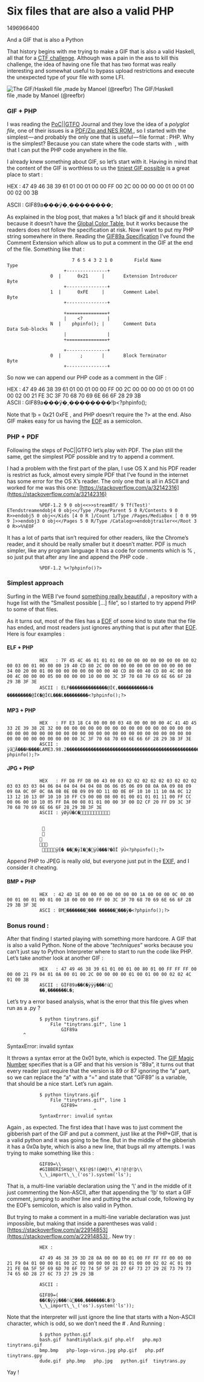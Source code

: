# Six files that are also a valid PHP
1496966400

And a GIF that is also a Python

That history begins with me trying to make a GIF that is also a valid Haskell, all that for a [CTF challenge](https://github.com/p4-team/ctf/tree/master/2016-12-27-33c3/web_150_try). Although was a pain in the ass to kill this challenge, the idea of having one file that has two format was really interesting and somewhat useful to bypass upload restrictions and execute the unexpected type of your file with some LFI.

![The GIF/Haskell file ,made by Manoel (@reefbr)](img/1__eSoHgZ68ph7Np4Z__9i__1rw.png)
The GIF/Haskell file ,made by Manoel (@reefbr)

### GIF + PHP

I was reading the [PoC||GTFO](https://www.alchemistowl.org/pocorgtfo/) Journal and they love the idea of a _polyglot file_, one of their issues is a [PDF/Zip and NES ROM ](https://www.alchemistowl.org/pocorgtfo/pocorgtfo14.pdf), so I started with the simplest — and probably the only one that is useful — file format : PHP. Why is the simplest? Because you can state where the code starts with <? and where it ends with ?> , with that I can put the PHP code anywhere in the file.

I already knew something about GIF, so let’s start with it. Having in mind that the content of the GIF is worthless to us the [tiniest GIF possible](http://probablyprogramming.com/2009/03/15/the-tiniest-gif-ever) is a great place to start :

HEX   : 47 49 46 38 39 61 01 00 01 00 00 FF 00 2C 00 00 00 00 01 00 01 00 00 02 00 3B

ASCII : GIF89a���ÿ�,��������;

As explained in the blog post, that makes a 1x1 black gif and it should break because it doesn’t have the [Global Color Table](http://www.matthewflickinger.com/lab/whatsinagif/bits_and_bytes.asp), but it works because the readers does not follow the specification at risk. Now I want to put my PHP string somewhere in there. Reading the [GIF89a Specification](https://www.w3.org/Graphics/GIF/spec-gif89a.txt) I’ve found the Comment Extension which allow us to put a comment in the GIF at the end of the file. Something like that :

							7 6 5 4 3 2 1 0        Field Name                    Type  
						 +---------------+  
					0  |      0x21     |       Extension Introducer          Byte  
						 +---------------+  
					1  |      0xFE     |       Comment Label                 Byte  
						 +---------------+  
					
						 +===============+  
						 |    <?         |  
					N  |    phpinfo(); |       Comment Data            Data Sub-blocks  
						 |               |  
						 +===============+  
					
						 +---------------+  
					0  |       ;       |       Block Terminator              Byte  
						 +---------------+

So now we can append our PHP code as a comment in the GIF :

HEX   : 47 49 46 38 39 61 01 00 01 00 00 FF 00 2C 00 00 00 00 01 00 01 00 00 02 00 21 FE 3C 3F 70 68 70 69 6E 66 6F 28 29 3B  
ASCII : GIF89a���ÿ�,��������!þ<?phpinfo();

Note that !þ = 0x21 0xFE , and PHP doesn’t require the ?> at the end. Also GIF makes easy for us having the [EOF](https://en.wikipedia.org/wiki/End-of-file) as a semicolon.

### PHP + PDF

Following the steps of PoC||GTFO let’s play with PDF. The plan still the same, get the simplest PDF possible and try to append a comment.

I had a problem with the first part of the plan, I use OS X and his PDF reader is restrict as fuck, almost every simple PDF that I’ve found in the internet has some error for the OS X’s reader. The only one that is all in ASCII and worked for me was this one: [https://stackoverflow.com/a/32142316](https://stackoverflow.com/a/32142316)

				%PDF-1.2 9 0 obj<<>>streamBT/ 9 Tf(Test)' ETendstreamendobj4 0 obj<</Type /Page/Parent 5 0 R/Contents 9 0 R>>endobj5 0 obj<</Kids [4 0 R ]/Count 1/Type /Pages/MediaBox [ 0 0 99 9 ]>>endobj3 0 obj<</Pages 5 0 R/Type /Catalog>>endobjtrailer<</Root 3 0 R>>%%EOF

It has a lot of parts that isn’t required for other readers, like the Chrome’s reader, and it should be really smaller but it doesn’t matter. PDF is much simpler, like any program language it has a code for comments which is % , so just put that after any line and append the PHP code .

				%PDF-1.2 %<?phpinfo()?>  

### Simplest approach

Surfing in the WEB I’ve found [something really beautiful](https://github.com/mathiasbynens/small) , a repository with a huge list with the “Smallest possible \[…\] file“, so I started to try append PHP to some of that files.

As it turns out, most of the files has a [EOF](https://en.wikipedia.org/wiki/End-of-file) of some kind to state that the file has ended, and most readers just ignores anything that is put after that [EOF](https://en.wikipedia.org/wiki/End-of-file). Here is four examples :

#### ELF + PHP

				HEX   : 7F 45 4C 46 01 01 01 00 00 00 00 00 00 00 00 00 02 00 03 00 01 00 00 00 19 40 CD 80 2C 00 00 00 00 00 00 00 00 00 00 00 34 00 20 00 01 00 00 00 00 00 00 00 00 40 CD 80 00 40 CD 80 4C 00 00 00 4C 00 00 00 05 00 00 00 00 10 00 00 3C 3F 70 68 70 69 6E 66 6F 28 29 3B 3F 3E  
				ASCII : ELF��������������@Í€,�����������4� ���������@Í€�@Í€L���L���������<?phpinfo();?>

#### MP3 + PHP

				HEX   : FF E3 18 C4 00 00 00 03 48 00 00 00 00 4C 41 4D 45 33 2E 39 38 2E 32 00 00 00 00 00 00 00 00 00 00 00 00 00 00 00 00 00 00 00 00 00 00 00 00 00 00 00 00 00 00 00 00 00 00 00 00 00 00 00 00 00 00 00 00 00 00 00 00 00 3C 3F 70 68 70 69 6E 66 6F 28 29 3B 3F 3E  
				ASCII : ÿãÄ���H����LAME3.98.2�������������������������������������������������<?phpinfo();?>

#### JPG + PHP

				HEX   : FF D8 FF DB 00 43 00 03 02 02 02 02 02 03 02 02 02 03 03 03 03 04 06 04 04 04 04 04 08 06 06 05 06 09 08 0A 0A 09 08 09 09 0A 0C 0F 0C 0A 0B 0E 0B 09 09 0D 11 0D 0E 0F 10 10 11 10 0A 0C 12 13 12 10 13 0F 10 10 10 FF C9 00 0B 08 00 01 00 01 01 01 11 00 FF CC 00 06 00 10 10 05 FF DA 00 08 01 01 00 00 3F 00 D2 CF 20 FF D9 3C 3F 70 68 70 69 6E 66 6F 28 29 3B 3F 3E  
				ASCII : ÿØÿÛ�C� 

						
				    
				      
				  
				  
				 ÿÉ� ���ÿÌ��ÿÚ���?�ÒÏ ÿÙ<?phpinfo();?>

Append PHP to JPEG is really old, but everyone just put in the [EXIF](https://en.wikipedia.org/wiki/Exif), and I consider it cheating.

#### BMP + PHP

				HEX  : 42 4D 1E 00 00 00 00 00 00 00 1A 00 00 00 0C 00 00 00 01 00 01 00 01 00 18 00 00 00 FF 00 3C 3F 70 68 70 69 6E 66 6F 28 29 3B 3F 3E  
				ASCI : BM���������� ���������ÿ�<?phpinfo();?>

### Bonus round :

After that finding I started playing with something more hardcore. A GIF that is also a valid Python. None of the above “_techniques_” works because you can’t just say to Python Interpreter where to start to run the code like PHP. Let’s take another look at another GIF :

				HEX   : 47 49 46 38 39 61 01 00 01 00 80 01 00 FF FF FF 00 00 00 21 F9 04 01 0A 00 01 00 2C 00 00 00 00 01 00 01 00 00 02 02 4C 01 00 3B  
				ASCII : GIF89a��€�ÿÿÿ���!ù  
				��,�������L�;

Let’s try a error based analysis, what is the error that this file gives when run as a .py ?

				$ python tinytrans.gif  
					File "tinytrans.gif", line 1  
						GIF89a  
          ^  
SyntaxError: invalid syntax

It throws a syntax error at the 0x01 byte, which is expected. The [GIF Magic Number](https://en.wikipedia.org/wiki/Magic_number_%28programming%29#Magic_numbers_in_files) specifies that is a GIF and that his version is “89a”, it turns out that every reader just require that the version is 89 or 87 ignoring the “a” part, so we can replace the “a” with a “=” and state that “GIF89” is a variable, that should be a nice start. Let’s run again.

				$ python tinytrans.gif  
					File "tinytrans.gif", line 1  
						GIF89=  
									^  
				SyntaxError: invalid syntax

Again , as expected. The first idea that I have was to just comment the gibberish part of the GIF and put a comment, just like at the PHP+GIF, that is a valid python and it was going to be fine. But in the middle of the gibberish it has a 0x0a byte, which is also a new line, that bugs all my attempts. I was trying to make something like this :

				GIF89=\\  
				#GIBBERISH$@!\_K$!@$!(@#@!\_#)!@!@!þ\\  
				\_\_import\_\_('os').system('ls');

That is, a multi-line variable declaration using the ‘\\’ and in the middle of it just commenting the Non-ASCII, after that appending the ‘!þ’ to start a GIF comment, jumping to another line and putting the actual code, following by the EOF’s semicolon, which is also valid in Python.

But trying to make a comment in a multi-line variable declaration was just impossible, but making that inside a parentheses was valid : [https://stackoverflow.com/a/22914853](https://stackoverflow.com/a/22914853) . New try :

				HEX :

				47 49 46 38 39 3D 28 0A 00 00 80 01 00 FF FF FF 00 00 00 21 F9 04 01 00 00 01 00 2C 00 00 00 00 01 00 01 00 00 02 02 4C 01 00 21 FE 0A 5F 5F 69 6D 70 6F 72 74 5F 5F 28 27 6F 73 27 29 2E 73 79 73 74 65 6D 28 27 6C 73 27 29 29 3B

				ASCII :

				GIF89=(  
				��€�ÿÿÿ���!ù���,�������L�!þ  
				\_\_import\_\_('os').system('ls'));

Note that the interpreter will just ignore the line that starts with a Non-ASCII character, which is odd, so we don’t need the # . And Running :

				$ python python.gif  
				bash.gif  handtinyblack.gif php.elf   php.mp3   tinytrans.gif  
				bmp.bmp   php-logo-virus.jpg php.gif   php.pdf   tinytrans.gpy  
				dude.gif  php.bmp   php.jpg   python.gif  tinytrans.py

Yay !
